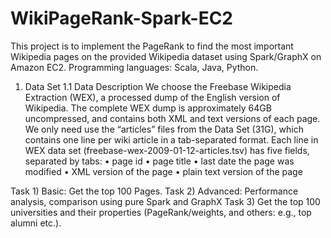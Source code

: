 # WikiPageRank-Spark-EC2

This project is to implement the PageRank to find the most important Wikipedia pages on the provided
Wikipedia dataset using Spark/GraphX on Amazon EC2. Programming languages: Scala, Java, Python.
1. Data Set
1.1 Data Description
We choose the Freebase Wikipedia Extraction (WEX), a processed dump of the English version
of Wikipedia. The complete WEX dump is approximately 64GB uncompressed, and contains
both XML and text versions of each page. We only need use the “articles” files from the Data
Set (31G), which contains one line per wiki article in a tab-separated format. Each line in WEX
data set (freebase-wex-2009-01-12-articles.tsv) has five fields, separated by tabs:
• page id
• page title
• last date the page was modified
• XML version of the page
• plain text version of the page

Task 1) Basic: Get the top 100 Pages.
Task 2) Advanced: Performance analysis, comparison using pure Spark and GraphX
Task 3) Get the top 100 universities and their properties (PageRank/weights, and
others: e.g., top alumni etc.).
